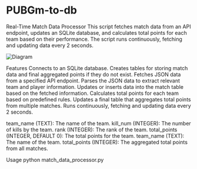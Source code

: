 # PUBGm-to-db

Real-Time Match Data Processor
This script fetches match data from an API endpoint, updates an SQLite database, and calculates total points for each team based on their performance. The script runs continuously, fetching and updating data every 2 seconds.

![Diagram](https://github.com/user-attachments/assets/6b63f99f-1401-4f2a-a2eb-32a5674e2da6)

Features
Connects to an SQLite database.
Creates tables for storing match data and final aggregated points if they do not exist.
Fetches JSON data from a specified API endpoint.
Parses the JSON data to extract relevant team and player information.
Updates or inserts data into the match table based on the fetched information.
Calculates total points for each team based on predefined rules.
Updates a final table that aggregates total points from multiple matches.
Runs continuously, fetching and updating data every 2 seconds.

team_name (TEXT): The name of the team.
kill_num (INTEGER): The number of kills by the team.
rank (INTEGER): The rank of the team.
total_points (INTEGER, DEFAULT 0): The total points for the team.
team_name (TEXT): The name of the team.
total_points (INTEGER): The aggregated total points from all matches.

Usage
python match_data_processor.py
